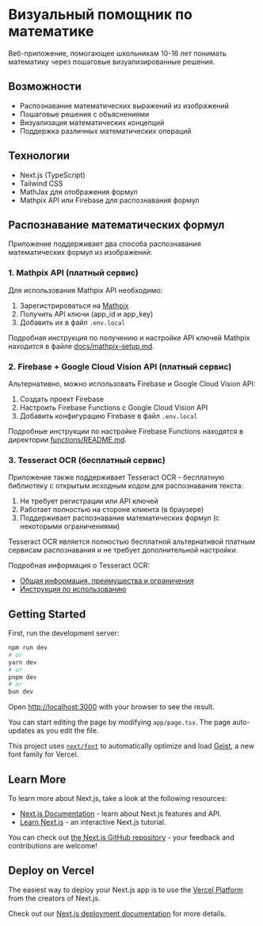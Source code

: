 # Визуальный помощник по математике

Веб-приложение, помогающее школьникам 10-16 лет понимать математику через пошаговые визуализированные решения.

## Возможности

- Распознавание математических выражений из изображений
- Пошаговые решения с объяснениями
- Визуализация математических концепций
- Поддержка различных математических операций

## Технологии

- Next.js (TypeScript)
- Tailwind CSS
- MathJax для отображения формул
- Mathpix API или Firebase для распознавания формул

## Распознавание математических формул

Приложение поддерживает два способа распознавания математических формул из изображений:

### 1. Mathpix API (платный сервис)

Для использования Mathpix API необходимо:
1. Зарегистрироваться на [Mathpix](https://mathpix.com/)
2. Получить API ключи (app_id и app_key)
3. Добавить их в файл `.env.local`

Подробная инструкция по получению и настройке API ключей Mathpix находится в файле [docs/mathpix-setup.md](./docs/mathpix-setup.md).

### 2. Firebase + Google Cloud Vision API (платный сервис)

Альтернативно, можно использовать Firebase и Google Cloud Vision API:
1. Создать проект Firebase
2. Настроить Firebase Functions с Google Cloud Vision API
3. Добавить конфигурацию Firebase в файл `.env.local`

Подробные инструкции по настройке Firebase Functions находятся в директории [functions/README.md](./functions/README.md).

### 3. Tesseract OCR (бесплатный сервис)

Приложение также поддерживает Tesseract OCR - бесплатную библиотеку с открытым исходным кодом для распознавания текста:
1. Не требует регистрации или API ключей
2. Работает полностью на стороне клиента (в браузере)
3. Поддерживает распознавание математических формул (с некоторыми ограничениями)

Tesseract OCR является полностью бесплатной альтернативой платным сервисам распознавания и не требует дополнительной настройки.

Подробная информация о Tesseract OCR:
- [Общая информация, преимущества и ограничения](./docs/tesseract-info.md)
- [Инструкция по использованию](./docs/tesseract-usage.md)

## Getting Started

First, run the development server:

```bash
npm run dev
# or
yarn dev
# or
pnpm dev
# or
bun dev
```

Open [http://localhost:3000](http://localhost:3000) with your browser to see the result.

You can start editing the page by modifying `app/page.tsx`. The page auto-updates as you edit the file.

This project uses [`next/font`](https://nextjs.org/docs/app/building-your-application/optimizing/fonts) to automatically optimize and load [Geist](https://vercel.com/font), a new font family for Vercel.

## Learn More

To learn more about Next.js, take a look at the following resources:

- [Next.js Documentation](https://nextjs.org/docs) - learn about Next.js features and API.
- [Learn Next.js](https://nextjs.org/learn) - an interactive Next.js tutorial.

You can check out [the Next.js GitHub repository](https://github.com/vercel/next.js) - your feedback and contributions are welcome!

## Deploy on Vercel

The easiest way to deploy your Next.js app is to use the [Vercel Platform](https://vercel.com/new?utm_medium=default-template&filter=next.js&utm_source=create-next-app&utm_campaign=create-next-app-readme) from the creators of Next.js.

Check out our [Next.js deployment documentation](https://nextjs.org/docs/app/building-your-application/deploying) for more details.
